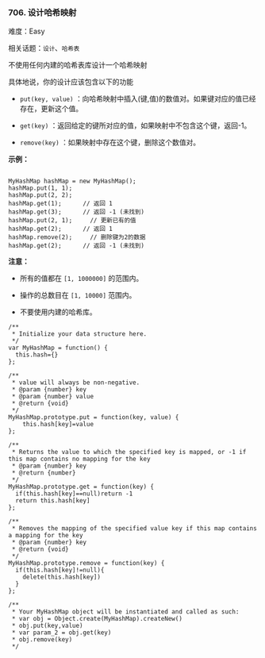 ### 706. 设计哈希映射

难度：Easy

相关话题：`设计`、`哈希表`

不使用任何内建的哈希表库设计一个哈希映射



具体地说，你的设计应该包含以下的功能





*  `put(key, value)` ：向哈希映射中插入(键,值)的数值对。如果键对应的值已经存在，更新这个值。

*  `get(key)` ：返回给定的键所对应的值，如果映射中不包含这个键，返回-1。

*  `remove(key)` ：如果映射中存在这个键，删除这个数值对。






 **示例：** 





```

MyHashMap hashMap = new MyHashMap();
hashMap.put(1, 1);     
hashMap.put(2, 2);     
hashMap.get(1);      // 返回 1
hashMap.get(3);      // 返回 -1 (未找到)
hashMap.put(2, 1);     // 更新已有的值
hashMap.get(2);      // 返回 1 
hashMap.remove(2);     // 删除键为2的数据
hashMap.get(2);      // 返回 -1 (未找到) 

```


 **注意：** 





* 所有的值都在 `[1, 1000000]` 的范围内。

* 操作的总数目在 `[1, 10000]` 范围内。

* 不要使用内建的哈希库。






```
/**
 * Initialize your data structure here.
 */
var MyHashMap = function() {
  this.hash={}
};

/**
 * value will always be non-negative. 
 * @param {number} key 
 * @param {number} value
 * @return {void}
 */
MyHashMap.prototype.put = function(key, value) {
    this.hash[key]=value
};

/**
 * Returns the value to which the specified key is mapped, or -1 if this map contains no mapping for the key 
 * @param {number} key
 * @return {number}
 */
MyHashMap.prototype.get = function(key) {
  if(this.hash[key]==null)return -1
  return this.hash[key]
};

/**
 * Removes the mapping of the specified value key if this map contains a mapping for the key 
 * @param {number} key
 * @return {void}
 */
MyHashMap.prototype.remove = function(key) {
  if(this.hash[key]!=null){
    delete(this.hash[key])
  }
};

/** 
 * Your MyHashMap object will be instantiated and called as such:
 * var obj = Object.create(MyHashMap).createNew()
 * obj.put(key,value)
 * var param_2 = obj.get(key)
 * obj.remove(key)
 */



```
